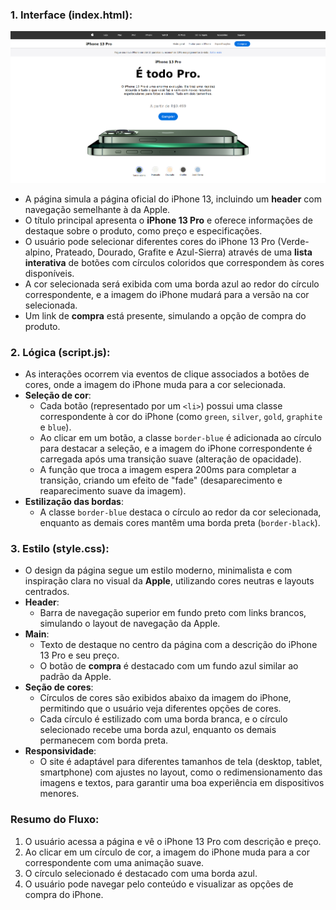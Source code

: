 ### 1. **Interface (index.html)**:

![page-iphone13-clone](./img/iphone-clone-image.png)

- A página simula a página oficial do iPhone 13, incluindo um **header** com navegação semelhante à da Apple.
- O título principal apresenta o **iPhone 13 Pro** e oferece informações de destaque sobre o produto, como preço e especificações.
- O usuário pode selecionar diferentes cores do iPhone 13 Pro (Verde-alpino, Prateado, Dourado, Grafite e Azul-Sierra) através de uma **lista interativa** de botões com círculos coloridos que correspondem às cores disponíveis.
- A cor selecionada será exibida com uma borda azul ao redor do círculo correspondente, e a imagem do iPhone mudará para a versão na cor selecionada.
- Um link de **compra** está presente, simulando a opção de compra do produto.

### 2. **Lógica (script.js)**:

- As interações ocorrem via eventos de clique associados a botões de cores, onde a imagem do iPhone muda para a cor selecionada.
- **Seleção de cor**:
  - Cada botão (representado por um `<li>`) possui uma classe correspondente à cor do iPhone (como `green`, `silver`, `gold`, `graphite` e `blue`).
  - Ao clicar em um botão, a classe `border-blue` é adicionada ao círculo para destacar a seleção, e a imagem do iPhone correspondente é carregada após uma transição suave (alteração de opacidade).
  - A função que troca a imagem espera 200ms para completar a transição, criando um efeito de "fade" (desaparecimento e reaparecimento suave da imagem).
- **Estilização das bordas**:
  - A classe `border-blue` destaca o círculo ao redor da cor selecionada, enquanto as demais cores mantêm uma borda preta (`border-black`).

### 3. **Estilo (style.css)**:

- O design da página segue um estilo moderno, minimalista e com inspiração clara no visual da **Apple**, utilizando cores neutras e layouts centrados.
- **Header**:
  - Barra de navegação superior em fundo preto com links brancos, simulando o layout de navegação da Apple.
- **Main**:
  - Texto de destaque no centro da página com a descrição do iPhone 13 Pro e seu preço.
  - O botão de **compra** é destacado com um fundo azul similar ao padrão da Apple.
- **Seção de cores**:
  - Círculos de cores são exibidos abaixo da imagem do iPhone, permitindo que o usuário veja diferentes opções de cores.
  - Cada círculo é estilizado com uma borda branca, e o círculo selecionado recebe uma borda azul, enquanto os demais permanecem com borda preta.
- **Responsividade**:
  - O site é adaptável para diferentes tamanhos de tela (desktop, tablet, smartphone) com ajustes no layout, como o redimensionamento das imagens e textos, para garantir uma boa experiência em dispositivos menores.

### Resumo do Fluxo:

1. O usuário acessa a página e vê o iPhone 13 Pro com descrição e preço.
2. Ao clicar em um círculo de cor, a imagem do iPhone muda para a cor correspondente com uma animação suave.
3. O círculo selecionado é destacado com uma borda azul.
4. O usuário pode navegar pelo conteúdo e visualizar as opções de compra do iPhone.

